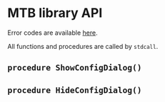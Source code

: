 # MTB library API

Error codes are available [here](error-codes).

All functions and procedures are called by `stdcall`.

## `procedure ShowConfigDialog()`
## `procedure HideConfigDialog()`

